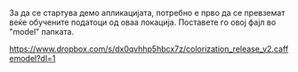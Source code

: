 За да се стартува демо апликацијата, потребно е прво да се превземат веќе обучените податоци од оваа локација. Поставете го овој фајл во "model" папката.

https://www.dropbox.com/s/dx0qvhhp5hbcx7z/colorization_release_v2.caffemodel?dl=1
